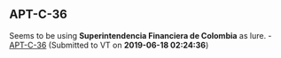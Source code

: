 ## APT-C-36
Seems to be using **Superintendencia Financiera de Colombia** as lure. - [APT-C-36](./380dc1e34c39c41334f69250440554427182c747134bdea1739c31d4b8f1b288.md) (Submitted to VT on **2019-06-18 02:24:36**)

